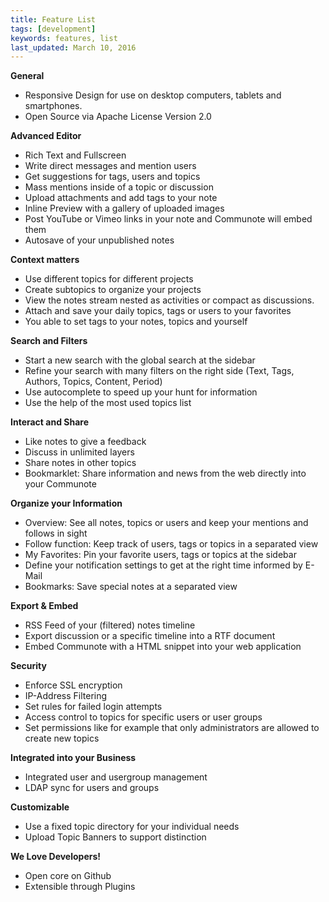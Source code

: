 ```yaml
---
title: Feature List
tags: [development]
keywords: features, list
last_updated: March 10, 2016
---
```


<div class="flex-grid">
<div class="grid-elem">

**General**

* Responsive Design for use on desktop computers, tablets and smartphones.
* Open Source via Apache License Version 2.0

**Advanced Editor**

* Rich Text and Fullscreen
* Write direct messages and mention users
* Get suggestions for tags, users and topics
* Mass mentions inside of a topic or discussion
* Upload attachments and add tags to your note
* Inline Preview with a gallery of uploaded images
* Post YouTube or Vimeo links in your note and Communote will embed them
* Autosave of your unpublished notes

**Context matters**

* Use different topics for different projects
* Create subtopics to organize your projects
* View the notes stream nested as activities or compact as discussions.
* Attach and save your daily topics, tags or users to your favorites
* You able to set tags to your notes, topics and yourself

**Search and Filters**

* Start a new search with the global search at the sidebar
* Refine your search with many filters on the right side (Text, Tags, Authors, Topics, Content, Period)
* Use autocomplete to speed up your hunt for information
* Use the help of the most used topics list

**Interact and Share**

* Like notes to give a feedback
* Discuss in unlimited layers
* Share notes in other topics
* Bookmarklet: Share information and news from the web directly into your Communote

</div>
<div class="grid-elem">

**Organize your Information**

* Overview: See all notes, topics or users and keep your mentions and follows in sight
* Follow function: Keep track of users, tags or topics in a separated view
* My Favorites: Pin your favorite users, tags or topics at the sidebar
* Define your notification settings to get at the right time informed by E-Mail
* Bookmarks: Save special notes at a separated view

**Export & Embed**

* RSS Feed of your (filtered) notes timeline
* Export discussion or a specific timeline into a RTF document
* Embed Communote with a HTML snippet into your web application

**Security**

* Enforce SSL encryption
* IP-Address Filtering
* Set rules for failed login attempts
* Access control to topics for specific users or user groups
* Set permissions like for example that only administrators are allowed to create new topics

**Integrated into your Business**

* Integrated user and usergroup management
* LDAP sync for users and groups

**Customizable**

* Use a fixed topic directory for your individual needs
* Upload Topic Banners to support distinction

**We Love Developers!**

* Open core on Github
* Extensible through Plugins

</div>
</div>
